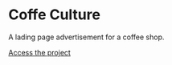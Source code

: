 # Coffe Culture
 A lading page advertisement for a coffee shop. 
 
<a href="https://marclipe.github.io/Coffe-Culture/index" target="_blank">Access the project</a>
